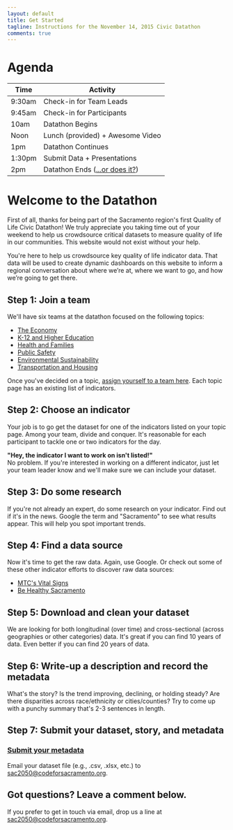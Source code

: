 ```yaml
---
layout: default
title: Get Started
tagline: Instructions for the November 14, 2015 Civic Datathon
comments: true
---
```


# Agenda

| Time | Activity |
|---|---|
| 9:30am | Check-in for Team Leads |
| 9:45am | Check-in for Participants |
| 10am | Datathon Begins |
| Noon | Lunch (provided) + Awesome Video |
| 1pm | Datathon Continues |
| 1:30pm | Submit Data + Presentations |
| 2pm | Datathon Ends ([...or does it?](https://www.facebook.com/events/1653606168250956/)) |

# Welcome to the Datathon

First of all, thanks for being part of the Sacramento region's first Quality of Life Civic Datathon! We truly appreciate you taking time out of your weekend to help us crowdsource critical datasets to measure quality of life in our communities. This website would not exist without your help.

You're here to help us crowdsource key quality of life indicator data. That data will be used to create dynamic dashboards on this website to inform a regional conversation about where we’re at, where we want to go, and how we’re going to get there.

## Step 1: Join a team

We'll have six teams at the datathon focused on the following topics:

- [The Economy](/economy)
- [K-12 and Higher Education](/education)
- [Health and Families](/health-families)
- [Public Safety](/public-safety)
- [Environmental Sustainability](/sustainability)
- [Transportation and Housing](/transportation-housing)

Once you've decided on a topic, [assign yourself to a team here](https://docs.google.com/document/d/1lBB5TBRl09P8Sm8h2pZQ4pXo-Lv4mxX73a-AIOq4ufM/edit?usp=sharing). Each topic page has an existing list of indicators.

## Step 2: Choose an indicator

Your job is to go get the dataset for one of the indicators listed on your topic page. Among your team, divide and conquer. It's reasonable for each participant to tackle one or two indicators for the day.

<div class="alert alert-info">
  <strong>"Hey, the indicator I want to work on isn't listed!"</strong><br> No problem. If you're interested in working on a different indicator, just let your team leader know and we'll make sure we can include your dataset.
</div>

## Step 3: Do some research

If you're not already an expert, do some research on your indicator. Find out if it's in the news. Google the term and "Sacramento" to see what results appear. This will help you spot important trends.  

## Step 4: Find a data source

Now it's time to get the raw data. Again, use Google. Or check out some of these other indicator efforts to discover raw data sources:

- [MTC's Vital Signs](http://www.vitalsigns.mtc.ca.gov/)
- [Be Healthy Sacramento](http://www.behealthysacramento.org/)

## Step 5: Download and clean your dataset

We are looking for both longitudinal (over time) and cross-sectional (across geographies or other categories) data. It's great if you can find 10 years of data. Even better if you can find 20 years of data.

## Step 6: Write-up a description and record the metadata

What's the story? Is the trend improving, declining, or holding steady? Are there disparities across race/ethnicity or cities/counties? Try to come up with a punchy summary that's 2-3 sentences in length.

## Step 7: Submit your dataset, story, and metadata

### [Submit your metadata](https://deliveryunit.typeform.com/to/V5omdM)

Email your dataset file (e.g., .csv, .xlsx, etc.) to sac2050@codeforsacramento.org.

## Got questions? Leave a comment below.

If you prefer to get in touch via email, drop us a line at sac2050@codeforsacramento.org.
